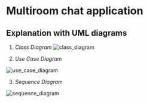 # Multiroom chat application

## Explanation with UML diagrams 


1. *Class Diagram*
![class_diagram](https://github.com/Anastasiiasyvak/multi-room_chat_application/assets/119412566/81442395-a9cf-4a4f-9fd9-55227e7cb11f)

2. *Use Case Diagram* 

![use_case_diagram](https://github.com/Anastasiiasyvak/multi-room_chat_application/assets/119412566/d7b2ecbd-a48c-4161-82c0-dc58aa28a097)

3. *Sequence Diagram*

![sequence_diagram](https://github.com/Anastasiiasyvak/multi-room_chat_application/assets/119412566/1cbf1779-b94b-4ff3-a3d0-a16ff629edc7)
